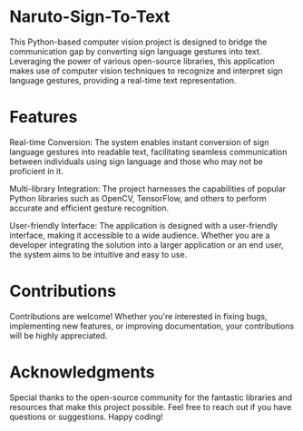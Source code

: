 # Naruto-Sign-To-Text
This Python-based computer vision project is designed to bridge the communication gap by converting sign language gestures into text. Leveraging the power of various open-source libraries, this application makes use of computer vision techniques to recognize and interpret sign language gestures, providing a real-time text representation.

# Features
Real-time Conversion: The system enables instant conversion of sign language gestures into readable text, facilitating seamless communication between individuals using sign language and those who may not be proficient in it.

Multi-library Integration: The project harnesses the capabilities of popular Python libraries such as OpenCV, TensorFlow, and others to perform accurate and efficient gesture recognition.

User-friendly Interface: The application is designed with a user-friendly interface, making it accessible to a wide audience. Whether you are a developer integrating the solution into a larger application or an end user, the system aims to be intuitive and easy to use.

# Contributions
Contributions are welcome! Whether you're interested in fixing bugs, implementing new features, or improving documentation, your contributions will be highly appreciated.

# Acknowledgments
Special thanks to the open-source community for the fantastic libraries and resources that make this project possible.
Feel free to reach out if you have questions or suggestions. Happy coding!
